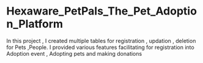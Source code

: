 # Hexaware_PetPals_The_Pet_Adoption_Platform
In this project , I created multiple tables for registration , updation , deletion for Pets ,People. I provided various features facilitating for registration into Adoption event , Adopting pets and making donations 
